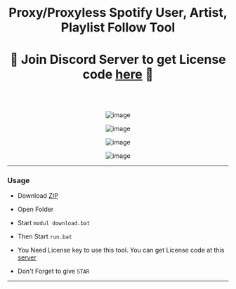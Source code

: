 <br/>
<div align="center">

  # Proxy/Proxyless Spotify User, Artist, Playlist Follow Tool
  
<h1>
🌟 Join Discord Server to get License code <a href="https://discord.gg/follower">here</a> 🌟
</h1>
<br><br>  
 
 ![image](https://media.discordapp.net/attachments/924288616329523201/1003996783900360855/unknown.png?width=960&height=192)

  ![image](https://media.discordapp.net/attachments/924288616329523201/1003997195357405224/unknown.png?width=960&height=398)

  ![image](https://media.discordapp.net/attachments/924288616329523201/1003997484915363912/unknown.png?width=960&height=457)

  ![image](https://media.discordapp.net/attachments/924288616329523201/1003997925208227880/unknown.png?width=960&height=428)
</div>

--------------------------------------

### Usage

- Download [ZIP](https://github.com/axelancexld/Spotify-Tool/archive/refs/heads/main.zip)
- Open Folder
- Start `modul download.bat`
- Then Start `run.bat`

- You Need License key to use this tool. You can get License code at this <a href="https://discord.gg/follower">server</a> 
- Don't Forget to give `STAR`
--------------------------------------

